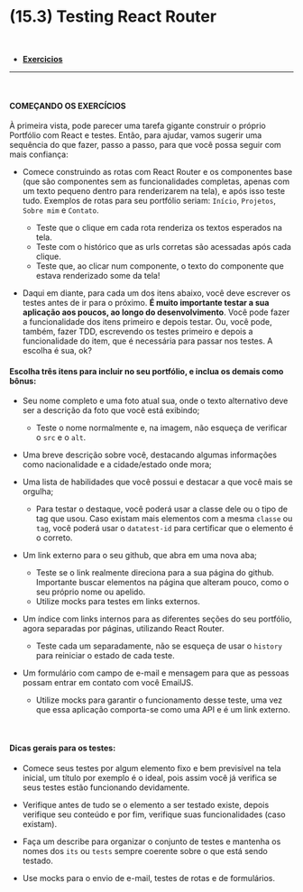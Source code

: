 # (15.3) Testing React Router

<br>

<!-- - **[Summary](#Summary)** -->
- **[Exercicios](#Exercicios)**

<hr>
<br>

#### COMEÇANDO OS EXERCÍCIOS
À primeira vista, pode parecer uma tarefa gigante construir o próprio Portfólio com React e testes. Então, para ajudar, vamos sugerir uma sequência do que fazer, passo a passo, para que você possa seguir com mais confiança:

- Comece construindo as rotas com React Router e os componentes base (que são componentes sem as funcionalidades completas, apenas com um texto pequeno dentro para renderizarem na tela), e após isso teste tudo. Exemplos de rotas para seu portfólio seriam: `Início`, `Projetos`, `Sobre mim` e `Contato`.
  - Teste que o clique em cada rota renderiza os textos esperados na tela.
  - Teste com o histórico que as urls corretas são acessadas após cada clique.
  - Teste que, ao clicar num componente, o texto do componente que estava renderizado some da tela!
  
- Daqui em diante, para cada um dos itens abaixo, você deve escrever os testes antes de ir para o próximo. **É muito importante testar a sua aplicação aos poucos, ao longo do desenvolvimento**. Você pode fazer a funcionalidade dos itens primeiro e depois testar. Ou, você pode, também, fazer TDD, escrevendo os testes primeiro e depois a funcionalidade do item, que é necessária para passar nos testes. A escolha é sua, ok?

#### Escolha três itens para incluir no seu portfólio, e inclua os demais como bônus:

- Seu nome completo e uma foto atual sua, onde o texto alternativo deve ser a descrição da foto que você está exibindo;
  - Teste o nome normalmente e, na imagem, não esqueça de verificar o `src` e o `alt`.

- Uma breve descrição sobre você, destacando algumas informações como nacionalidade e a cidade/estado onde mora;

- Uma lista de habilidades que você possui e destacar a que você mais se orgulha;
  - Para testar o destaque, você poderá usar a classe dele ou o tipo de tag que usou. Caso existam mais elementos com a mesma `classe` ou `tag`, você poderá usar o `datatest-id` para certificar que o elemento é o correto.

- Um link externo para o seu github, que abra em uma nova aba;
  - Teste se o link realmente direciona para a sua página do github. Importante buscar elementos na página que alteram pouco, como o seu próprio nome ou apelido.
  - Utilize mocks para testes em links externos.

- Um índice com links internos para as diferentes seções do seu portfólio, agora separadas por páginas, utilizando React Router.
  - Teste cada um separadamente, não se esqueça de usar o `history` para reiniciar o estado de cada teste.

- Um formulário com campo de e-mail e mensagem para que as pessoas possam entrar em contato com você EmailJS.
  - Utilize mocks para garantir o funcionamento desse teste, uma vez que essa aplicação comporta-se como uma API e é um link externo.

<br>

#### Dicas gerais para os testes:
- Comece seus testes por algum elemento fixo e bem previsível na tela inicial, um título por exemplo é o ideal, pois assim você já verifica se seus testes estão funcionando devidamente.

- Verifique antes de tudo se o elemento a ser testado existe, depois verifique seu conteúdo e por fim, verifique suas funcionalidades (caso existam).

- Faça um describe para organizar o conjunto de testes e mantenha os nomes dos `its` ou `tests` sempre coerente sobre o que está sendo testado.

- Use mocks para o envio de e-mail, testes de rotas e de formulários.
